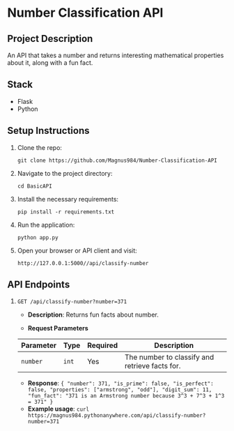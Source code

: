# Number Classification API

## Project Description

An API that takes a number and returns interesting mathematical properties about it, along with a fun fact.

## Stack

- Flask
- Python

## Setup Instructions

1. Clone the repo:

    ```git clone https://github.com/Magnus984/Number-Classification-API```

2. Navigate to the project directory:

    ```cd BasicAPI```

3. Install the necessary requirements:

    ```pip install -r requirements.txt```

4. Run the application:

    ```python app.py```

5. Open your browser or API client and visit:

    ```http://127.0.0.1:5000//api/classify-number```

## API Endpoints

1. `GET /api/classify-number?number=371`
    - **Description**: Returns fun facts about number.

    - **Request Parameters**

    | Parameter | Type   | Required | Description |
    |-----------|--------|----------|-------------|
    | `number`  | `int`  | Yes      | The number to classify and retrieve facts for. |

    - **Response**: `{ "number": 371, "is_prime": false, "is_perfect": false, "properties": ["armstrong", "odd"], "digit_sum": 11, "fun_fact": "371 is an Armstrong number because 3^3 + 7^3 + 1^3 = 371" }`
    - **Example usage**: `curl https://magnus984.pythonanywhere.com/api/classify-number?number=371`
